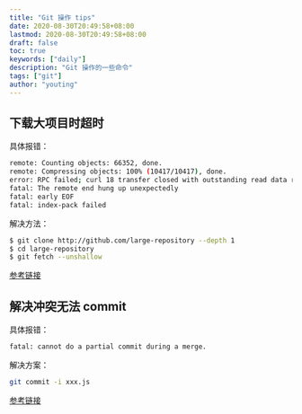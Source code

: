 ```yaml
---
title: "Git 操作 tips"
date: 2020-08-30T20:49:58+08:00
lastmod: 2020-08-30T20:49:58+08:00
draft: false
toc: true
keywords: ["daily"]
description: "Git 操作的一些命令"
tags: ["git"]
author: "youting"
---
```


## 下载大项目时超时

具体报错：

```bash
remote: Counting objects: 66352, done.
remote: Compressing objects: 100% (10417/10417), done.
error: RPC failed; curl 18 transfer closed with outstanding read data remaining
fatal: The remote end hung up unexpectedly
fatal: early EOF
fatal: index-pack failed
```

解决方法：

```bash
$ git clone http://github.com/large-repository --depth 1
$ cd large-repository
$ git fetch --unshallow
```

[参考链接](https://stackoverflow.com/questions/38618885/error-rpc-failed-curl-transfer-closed-with-outstanding-read-data-remaining)

## 解决冲突无法 commit

具体报错：

```bash
fatal: cannot do a partial commit during a merge.
```

解决方案：

```bash
git commit -i xxx.js
```

[参考链接](https://stackoverflow.com/questions/5827944/git-error-on-commit-after-merge-fatal-cannot-do-a-partial-commit-during-a-mer)
